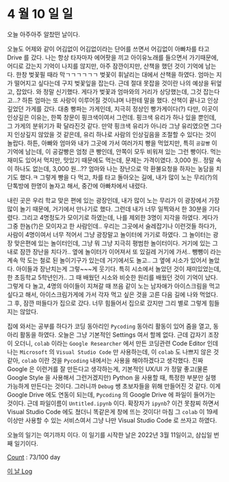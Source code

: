 # 4 월 10 일 일

오늘 아주아주 알찼떤 날이다.

오늘도 어제와 같이 어김없이 어김없이라는 단어를 쓰면서 어김없이 아빠차를 타고 Drive 를 갔다. 나는 항상 타자마자 에어팟을 끼고 아이유노래를 들으면서 가기때문에, 어디로 갔는지 기억이 나지를 않지만, 아주 잠깐이지만, 산책을 했던 것이 기억에 남는다. 한창 벚꽃필 때라 막ㄱㄱㄱㄱㄱㄱ 벚꽃이 휘날리는 대에서 산책을 하였다. 엄마는 지가 떨어지고 싶다는데 구지 벚꽃잎을 잡는다. 근데 절대 못잡을 것이란 나의 예상을 뒤엎고, 잡았다. 와 정말 신기했다. 게다가 벚꽃과 엄마와의 거리가 상당했는데, 그것 잡는다고...? 하튼 엄마는 또 사랑이 이루어질 것이냐며 나한테 말을 했다. 산책이 끝나고 인상깊었던 가게를 갔다. 대충 빵파는 가게인데, 지극히 정상인 빵가게이다(?) 다만, 이곳이 인상깊은 이유는, 한쪽 창문이 핑크색이여서 그런데. 핑크색 유리가 하나 있을 뿐인데, 그 가게의 분위기가 확 달라진것 같다. 만약 핑크색 유리가 아니라 그냥 유리였으면 그다지 인상깊지 않았을 것 같은데, 유리 하나로 사람의 인상깊음을 조절할 수 있다는 것이 놀랍다. 하튼, 아빠와 엄마와 내가 그곳에 가서 여러가지 빵을 먹었지만, 특히 `공갈빵` 이 기억에 남는데, 이 공갈빵은 엄청 큰 빵인데, 안쪽이 모두 비워져 있는 그런 빵이다. 먹는 재미도 있어서 먹지만, 맛있기 때문에도 먹는데, 문제는 가격이였다. 3,000 원.. 정말 속이 하나도 없는데, 3,000 원...?? 엄마와 나는 장난으로 막 환불요청을 하자는 농담을 치기도 했다.ㅋ 그렇게 빵을 다 먹고, 차를 타고 돌아오는 길에, 내가 많이 노는 무리(?)의 단톡방에 한명이 놀자고 해서, 중간에 아빠차에서 내렸다.

내린 곳은 우리 학교 맞은 편에 있는 광장인데, 내가 많이 노는 무리가 이 광장에서 가장 많이 놀기 때문에, 거기에서 만나기로 했다. 그런데 내가 너무 일찍와서 한 30분을 기다렸다. 그리고 4명정도가 모이기로 하였는데, 나를 제외한 3명이 지각을 하였다. 게다가 그중 한놈(?)은 모이자고 한 사람인데.. 우리는 그곳에서 술레잡기나 이런것들 하다가, 사람이 4명이여서 너무 적어서 그냥 광장말고 놀이터에 가기로 하였다. 그 놀이터는 광장 맞은편에 있는 놀이터인데, 그냥 뭐 그냥 지극히 평범한 놀이터이다. 거기에 있는 그내로 잠깐 장난을 치다가.. 옆에 놀이터가 이어져서 또 있길레 거기에 가서.. 뺑뺑이 라는 계속 막 도는 철로 된 놀이기구가 있는데 거기에서도 놀고.. 그 옆에 시소가 있어서 놀았다. 아이들과 장난치는게 그렇~~~게 웃기다. 특히 시소에서 놀았던 것이 재미있었는데, 한 초등학교 5학년인가.. 그 때 배웠던 시소와 비슷한 원리를 배웠던 것이 기억이 났다. 그렇게 다 놀고, 4명의 아이들이 지쳐갈 때 쯔음 같이 노는 남자애가 아이스크림을 먹고 싶다고 해서, 아이스크림가게에 가서 각자 먹고 싶은 것을 고른 다음 길에 나와 먹었다. 그 후, 잠깐 떠들다가 집으로 갔다. 너무 힘들어서 집으로 갔지만 그리 별로 그렇게 힘들지는 않았다.

집에 와서는 공부를 하다가 코딩 동아리인 `Pycoding` 동아리 활동이 있어 줌을 열고, 동아리 활동을 하였다. 오늘은 그냥 기본적인 Settings 여서 할께 없다. 근데 갑자기 조장이 오더니, `colab` 이라는 `Google Researcher` 에서 만든 코딩관련 Code Editor 인데 나는 `Microsoft` 의 `Visual Studio Code` 만 사용하는데, 이 `colab` 도 나쁘지 않은 것 같아, `colab` 이란 것을 `Pycoding` 내에서는 사용을 해야하겠다고 생각했다. 진짜 Google 은 이런거를 잘 만든다고 생각하는게, 기본적인 UX/UI 가 정말 좋고(물론 Google Style 을 사용해서 그런거겠지만) Python 을 사용할 때, 특정한 부분만 실행 가능하게 만든다는 것이다. 그러니까 `Debug` 쌩 초보자들을 위해 만들어진 것 같다. 이게 Google Drive 에도 연동이 되는데, `Pycoding` 의 Google Drive 에 파일이 들어가는 것이다. 근데 파일이름이 `Untitled.ipynb` 이다. 확장자가 `ipynb`? 이건 못참찌 하면서 Visual Studio Code 에도 쳤더니 똑같은게 창에 뜨는 것이다! 마침 그 `colab` 이 19세 이상만 사용할 수 있는 서비스여서 그냥 나만 Visual Studio Code 로 쓰자고 하였다.

오늘의 일기는 여기까지 이다. 이 일기를 시작한 날은 2022년 3월 11일이고, 삼십일 번째 일기이다.

[Count](../../../roadmap/roadmap.md) : 73/100 day

[이 날 Log](../../../logs/2022/4/10.md)
